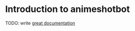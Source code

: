 # Introduction to animeshotbot

TODO: write [great documentation](http://jacobian.org/writing/what-to-write/)
